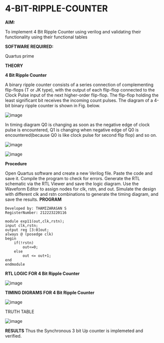 # 4-BIT-RIPPLE-COUNTER

**AIM:**

To implement  4 Bit Ripple Counter using verilog and validating their functionality using their functional tables

**SOFTWARE REQUIRED:**

Quartus prime

**THEORY**

**4 Bit Ripple Counter**

A binary ripple counter consists of a series connection of complementing flip-flops (T or JK type), with the output of each flip-flop connected to the Clock Pulse input of the next higher-order flip-flop. The flip-flop holding the least significant bit receives the incoming count pulses. The diagram of a 4-bit binary ripple counter is shown in Fig. below.

![image](https://github.com/naavaneetha/4-BIT-RIPPLE-COUNTER/assets/154305477/cb4b74d4-31ab-4359-95d0-d22e67daba13)

In timing diagram Q0 is changing as soon as the negative edge of clock pulse is encountered, Q1 is changing when negative edge of Q0 is encountered(because Q0 is like clock pulse for second flip flop) and so on.

![image](https://github.com/naavaneetha/4-BIT-RIPPLE-COUNTER/assets/154305477/a573a7d6-014e-4e54-93e6-e2ac9530960b)

![image](https://github.com/naavaneetha/4-BIT-RIPPLE-COUNTER/assets/154305477/85e1958a-2fc1-49bb-9a9f-d58ccbf3663c)

**Procedure**

Open Quartus software and create a new Verilog file. Paste the code and save it.
Compile the program to check for errors.
Generate the RTL schematic via the RTL Viewer and save the logic diagram.
Use the Waveform Editor to assign nodes for clk, rstn, and out.
Simulate the design with different clk and rstn combinations to generate the timing diagram, and save the results.
**PROGRAM**
```
Developed by: THAMIZARASAN S
RegisterNumber: 212223220116
```

```
module exp11(out,clk,rstn);
input clk,rstn;
output reg [3:0]out;
always @ (posedge clk)
begin
	if(!rstn)
		out<=0;
	else
		out <= out+1;
end
endmodule
```
**RTL LOGIC FOR 4 Bit Ripple Counter**

![image](https://github.com/user-attachments/assets/bbebe33f-f7db-414b-be35-b98f674d1699)


**TIMING DIGRAMS FOR 4 Bit Ripple Counter**

![image](https://github.com/user-attachments/assets/031f541f-55e4-472a-ad46-4b6b547a0543)

TRUTH TABLE

![image](https://github.com/user-attachments/assets/b3faf794-9025-4e91-a3e7-0f6cec9b805f)


**RESULTS**
Thus the Synchronous 3 bit Up counter is implemeted and verified.
